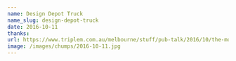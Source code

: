 ```yaml
---
name: Design Depot Truck
name_slug: design-depot-truck
date: 2016-10-11
thanks:
url: https://www.triplem.com.au/melbourne/stuff/pub-talk/2016/10/the-montague-street-bridge-rips-open-another-truck/
image: /images/chumps/2016-10-11.jpg
---
```

